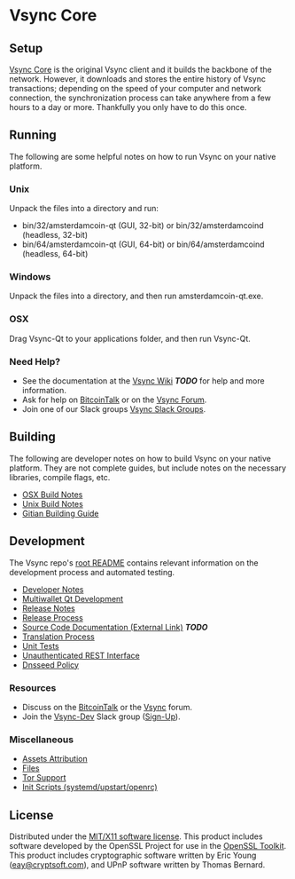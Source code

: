 Vsync Core
=====================

Setup
---------------------
[Vsync Core](http://amsterdamcoin.com/wallet) is the original Vsync client and it builds the backbone of the network. However, it downloads and stores the entire history of Vsync transactions; depending on the speed of your computer and network connection, the synchronization process can take anywhere from a few hours to a day or more. Thankfully you only have to do this once.

Running
---------------------
The following are some helpful notes on how to run Vsync on your native platform.

### Unix

Unpack the files into a directory and run:

- bin/32/amsterdamcoin-qt (GUI, 32-bit) or bin/32/amsterdamcoind (headless, 32-bit)
- bin/64/amsterdamcoin-qt (GUI, 64-bit) or bin/64/amsterdamcoind (headless, 64-bit)

### Windows

Unpack the files into a directory, and then run amsterdamcoin-qt.exe.

### OSX

Drag Vsync-Qt to your applications folder, and then run Vsync-Qt.

### Need Help?

* See the documentation at the [Vsync Wiki](https://en.bitcoin.it/wiki/Main_Page) ***TODO***
for help and more information.
* Ask for help on [BitcoinTalk](https://bitcointalk.org/index.php?topic=1262920.0) or on the [Vsync Forum](http://forum.amsterdamcoin.com/).
* Join one of our Slack groups [Vsync Slack Groups](https://amsterdamcoin.com/slack-logins/).

Building
---------------------
The following are developer notes on how to build Vsync on your native platform. They are not complete guides, but include notes on the necessary libraries, compile flags, etc.

- [OSX Build Notes](build-osx.md)
- [Unix Build Notes](build-unix.md)
- [Gitian Building Guide](gitian-building.md)

Development
---------------------
The Vsync repo's [root README](https://github.com/Vsync-Project/Vsync/blob/master/README.md) contains relevant information on the development process and automated testing.

- [Developer Notes](developer-notes.md)
- [Multiwallet Qt Development](multiwallet-qt.md)
- [Release Notes](release-notes.md)
- [Release Process](release-process.md)
- [Source Code Documentation (External Link)](https://dev.visucore.com/bitcoin/doxygen/) ***TODO***
- [Translation Process](translation_process.md)
- [Unit Tests](unit-tests.md)
- [Unauthenticated REST Interface](REST-interface.md)
- [Dnsseed Policy](dnsseed-policy.md)

### Resources

* Discuss on the [BitcoinTalk](https://bitcointalk.org/index.php?topic=1262920.0) or the [Vsync](http://forum.amsterdamcoin.com/) forum.
* Join the [Vsync-Dev](https://amsterdamcoin-dev.slack.com/) Slack group ([Sign-Up](https://amsterdamcoin-dev.herokuapp.com/)).

### Miscellaneous
- [Assets Attribution](assets-attribution.md)
- [Files](files.md)
- [Tor Support](tor.md)
- [Init Scripts (systemd/upstart/openrc)](init.md)

License
---------------------
Distributed under the [MIT/X11 software license](http://www.opensource.org/licenses/mit-license.php).
This product includes software developed by the OpenSSL Project for use in the [OpenSSL Toolkit](https://www.openssl.org/). This product includes
cryptographic software written by Eric Young ([eay@cryptsoft.com](mailto:eay@cryptsoft.com)), and UPnP software written by Thomas Bernard.
